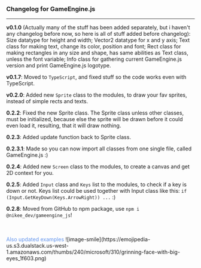 ### **Changelog for GameEngine.js**
----
**v0.1.0** (Actually many of the stuff has been added separately, but i haven't any changelog before now, so here is all of stuff added before changelog): Size datatype for height and width; Vector2 datatype for x and y axis; Text class for making text, change its color, position and font; Rect class for making rectangles in any size and shape, has same abilities as Text class, unless the font variable; Info class for gathering current GameEngine.js version and print GameEngine.js logotype.

**v0.1.7**: Moved to `TypeScript`, and fixed stuff so the code works even with TypeScript.

**v0.2.0**: Added new `Sprite` class to the modules, to draw your fav sprites, instead of simple rects and texts.

**0.2.2**: Fixed the new Sprite class. The Sprite class unless other classes, must be initialized, because else the sprite will be drawn before it could even load it, resulting, that it will draw nothing. 

**0.2.3**: Added update function back to Sprite class.

**0.2.3.1**: Made so you can now import all classes from one single file, called GameEngine.js :)

**0.2.4**: Added new `Screen` class to the modules, to create a canvas and get 2D context for you.

**0.2.5**: Added `Input` class and `Keys` list to the modules, to check if a key is down or not. Keys list could be used together with Input class like this: `if (Input.GetKeyDown(Keys.ArrowRight)) ...` :)

**0.2.8**: Moved from GitHub to npm package, use `npm i @nikee_dev/gameengine_js`! 



<br>
<br>
<span style="color: cornflowerblue;">Also updated examples</span> ![image-smile](https://emojipedia-us.s3.dualstack.us-west-1.amazonaws.com/thumbs/240/microsoft/310/grinning-face-with-big-eyes_1f603.png)
